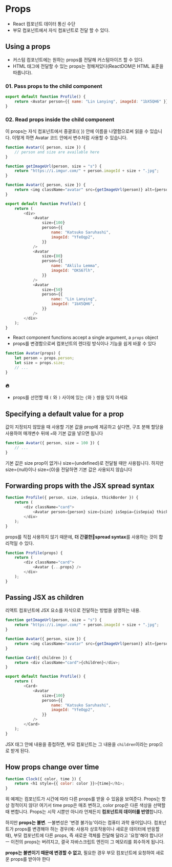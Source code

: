# Props

-   React 컴포넌트 데이터 통신 수단
-   부모 컴포넌트에서 자식 컴포넌트로 전달 할 수 있다.

## Using a props

-   커스텀 컴포넌트에는 원하는 props를 전달해 커스텀마이즈 할 수 있다.
-   HTML 태그에 전달할 수 있는 props는 정해져있다(ReactDOM은 HTML 표준을 따릅니다).

### 01. Pass props to the child component

```js
export default function Profile() {
    return <Avatar person={{ name: "Lin Lanying", imageId: "1bX5QH6" }} size={100} />;
}
```

### 02. Read props inside the child component

이 props는 자식 컴포넌트에서 중괄호({ }) 안에 이름을 나열함으로써 읽을 수 있습니다. 이렇게 하면 Avatar 코드 안에서 변수처럼 사용할 수 있습니다.

```js
function Avatar({ person, size }) {
    // person and size are available here
}
```

```js
function getImageUrl(person, size = "s") {
    return "https://i.imgur.com/" + person.imageId + size + ".jpg";
}

function Avatar({ person, size }) {
    return <img className="avatar" src={getImageUrl(person)} alt={person.name} width={size} height={size} />;
}

export default function Profile() {
    return (
        <div>
            <Avatar
                size={100}
                person={{
                    name: "Katsuko Saruhashi",
                    imageId: "YfeOqp2",
                }}
            />
            <Avatar
                size={80}
                person={{
                    name: "Aklilu Lemma",
                    imageId: "OKS67lh",
                }}
            />
            <Avatar
                size={50}
                person={{
                    name: "Lin Lanying",
                    imageId: "1bX5QH6",
                }}
            />
        </div>
    );
}
```

-   React component functions accept a single argument, a `props` object
-   props를 변경함으로써 컴포넌트의 렌더링 방식이나 기능을 쉽게 바꿀 수 있다

```js
function Avatar(props) {
    let person = props.person;
    let size = props.size;
    // ...
}
```

### 🔥

-   props를 선언할 때 `(` 와 `)` 사이에 있는 `{`와 `}` 쌍을 잊지 마세요

## Specifying a default value for a prop

값이 지정되지 않았을 때 사용할 기본 값을 prop에 제공하고 싶다면, 구조 분해 할당을 사용하여 매개변수 뒤에 `=`와 기본 값을 넣으면 됩니다

```js
function Avatar({ person, size = 100 }) {
    // ...
}
```

기본 값은 size prop이 없거나 size={undefined}로 전달될 때만 사용됩니다. 하지만 size={null}이나 size={0}을 전달하면 기본 값은 사용되지 않습니다

## Forwarding props with the JSX spread syntax

```js
function Profile({ person, size, isSepia, thickBorder }) {
    return (
        <div className="card">
            <Avatar person={person} size={size} isSepia={isSepia} thickBorder={thickBorder} />
        </div>
    );
}
```

props를 직접 사용하지 않기 때문에, **더 간결한spread syntax**를 사용하는 것이 합리적일 수 있다.

```js
function Profile(props) {
    return (
        <div className="card">
            <Avatar {...props} />
        </div>
    );
}
```

## Passing JSX as children

리액트 컴포넌트에 JSX 요소를 자식으로 전달하는 방법을 설명하는 내용.

```js
function getImageUrl(person, size = "s") {
    return "https://i.imgur.com/" + person.imageId + size + ".jpg";
}

function Avatar({ person, size }) {
    return <img className="avatar" src={getImageUrl(person)} alt={person.name} width={size} height={size} />;
}

function Card({ children }) {
    return <div className="card">{children}</div>;
}

export default function Profile() {
    return (
        <Card>
            <Avatar
                size={100}
                person={{
                    name: "Katsuko Saruhashi",
                    imageId: "YfeOqp2",
                }}
            />
        </Card>
    );
}
```

JSX 태그 안에 내용을 중첩하면, 부모 컴포넌트는 그 내용을 `children`이라는 prop으로 받게 된다.

## How props change over time

```js
function Clock({ color, time }) {
    return <h1 style={{ color: color }}>{time}</h1>;
}
```

위 예제는 컴포넌트가 시간에 따라 다른 props를 받을 수 있음을 보여준다. Props는 항상 정적이지 않다! 여기서 time prop은 매초 변하고, color prop은 다른 색상을 선택할 때 변합니다. Props는 시작 시뿐만 아니라 언제든지 **컴포넌트의 데이터를 반영**합니다.

하지만 **props는 불변**. ㅡ불변성은 '변경 불가능'이라는 컴퓨터 과학 용어입니다. 컴포넌트가 props를 변경해야 하는 경우(예: 사용자 상호작용이나 새로운 데이터에 반응할 때), 부모 컴포넌트에 다른 props, 즉 새로운 객체를 전달해 달라고 '요청'해야 합니다!ㅡ 이전의 props는 버려지고, 결국 자바스크립트 엔진이 그 메모리를 회수하게 됩니다.

**props는 불변이기 때문에 변경할 수 없고**, 필요한 경우 부모 컴포넌트에 요청하여 새로운 props를 받아야 한다
